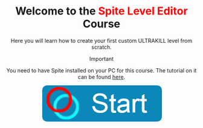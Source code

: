 <div style="text-align: center;">

# Welcome to the <span style="color:red">Spite Level Editor</span> Course

Here you will learn how to create your first custom ULTRAKILL level from scratch.

> [!IMPORTANT]
> You need to have Spite installed on your PC for this course. The tutorial on it can be found [here](Setup/setup-editor).


[![Start The Course](https://github.com/layzyidiot/e-sw/blob/main/images/course_button.png?raw=true)](https://layzyidiot.github.io/e-sw/#/Spite-Course/1_Create-Level)
</div>